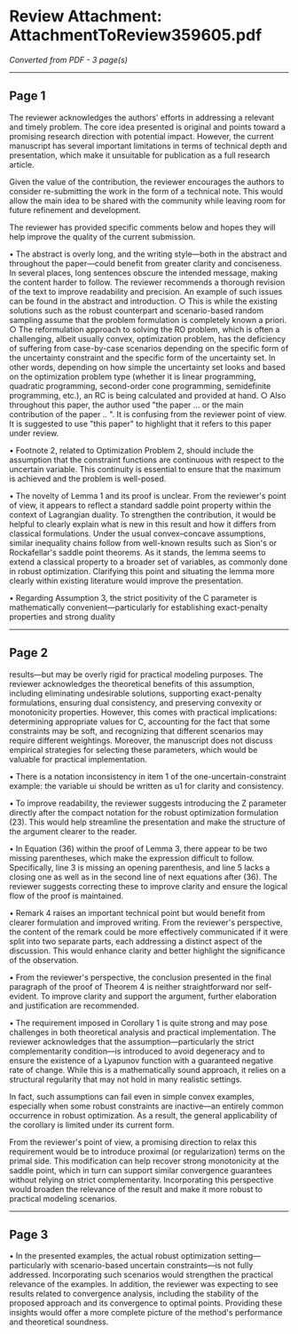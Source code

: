 # Review Attachment: AttachmentToReview359605.pdf

*Converted from PDF - 3 page(s)*

---

## Page 1

The reviewer acknowledges the authors' efforts in addressing a relevant and timely problem. The core idea presented is original and points toward a promising research direction with potential impact. However, the current manuscript has several important limitations in terms of technical depth and presentation, which make it unsuitable for publication as a full research article.

Given the value of the contribution, the reviewer encourages the authors to consider re-submitting the work in the form of a technical note. This would allow the main idea to be shared with the community while leaving room for future refinement and development.

The reviewer has provided specific comments below and hopes they will help improve the quality of the current submission.

• The abstract is overly long, and the writing style—both in the abstract and throughout the paper—could benefit from greater clarity and conciseness. In several places, long sentences obscure the intended message, making the content harder to follow. The reviewer recommends a thorough revision of the text to improve readability and precision. An example of such issues can be found in the abstract and introduction.
    ○ This is while the existing solutions such as the robust counterpart and scenario-based random sampling assume that the problem formulation is completely known a priori.
    ○ The reformulation approach to solving the RO problem, which is often a challenging, albeit usually convex, optimization problem, has the deficiency of suffering from case-by-case scenarios depending on the specific form of the uncertainty constraint and the specific form of the uncertainty set. In other words, depending on how simple the uncertainty set looks and based on the optimization problem type (whether it is linear programming, quadratic programming, second-order cone programming, semidefinite programming, etc.), an RC is being calculated and provided at hand.
    ○ Also throughout this paper, the author used "the paper ... or the main contribution of the paper .. ". It is confusing from the reviewer point of view. It is suggested to use "this paper" to highlight that it refers to this paper under review.

• Footnote 2, related to Optimization Problem 2, should include the assumption that the constraint functions are continuous with respect to the uncertain variable. This continuity is essential to ensure that the maximum is achieved and the problem is well-posed.

• The novelty of Lemma 1 and its proof is unclear. From the reviewer's point of view, it appears to reflect a standard saddle point property within the context of Lagrangian duality. To strengthen the contribution, it would be helpful to clearly explain what is new in this result and how it differs from classical formulations. Under the usual convex–concave assumptions, similar inequality chains follow from well-known results such as Sion's or Rockafellar's saddle point theorems. As it stands, the lemma seems to extend a classical property to a broader set of variables, as commonly done in robust optimization. Clarifying this point and situating the lemma more clearly within existing literature would improve the presentation.

• Regarding Assumption 3, the strict positivity of the C parameter is mathematically convenient—particularly for establishing exact-penalty properties and strong duality

---

## Page 2

results—but may be overly rigid for practical modeling purposes. The reviewer acknowledges the theoretical benefits of this assumption, including eliminating undesirable solutions, supporting exact-penalty formulations, ensuring dual consistency, and preserving convexity or monotonicity properties. However, this comes with practical implications: determining appropriate values for C, accounting for the fact that some constraints may be soft, and recognizing that different scenarios may require different weightings. Moreover, the manuscript does not discuss empirical strategies for selecting these parameters, which would be valuable for practical implementation.

• There is a notation inconsistency in item 1 of the one-uncertain-constraint example: the variable ui should be written as u1 for clarity and consistency.

• To improve readability, the reviewer suggests introducing the Z parameter directly after the compact notation for the robust optimization formulation (23). This would help streamline the presentation and make the structure of the argument clearer to the reader.

• In Equation (36) within the proof of Lemma 3, there appear to be two missing parentheses, which make the expression difficult to follow. Specifically, line 3 is missing an opening parenthesis, and line 5 lacks a closing one as well as in the second line of next equations after (36). The reviewer suggests correcting these to improve clarity and ensure the logical flow of the proof is maintained.

• Remark 4 raises an important technical point but would benefit from clearer formulation and improved writing. From the reviewer's perspective, the content of the remark could be more effectively communicated if it were split into two separate parts, each addressing a distinct aspect of the discussion. This would enhance clarity and better highlight the significance of the observation.

• From the reviewer's perspective, the conclusion presented in the final paragraph of the proof of Theorem 4 is neither straightforward nor self-evident. To improve clarity and support the argument, further elaboration and justification are recommended.

• The requirement imposed in Corollary 1 is quite strong and may pose challenges in both theoretical analysis and practical implementation. The reviewer acknowledges that the assumption—particularly the strict complementarity condition—is introduced to avoid degeneracy and to ensure the existence of a Lyapunov function with a guaranteed negative rate of change. While this is a mathematically sound approach, it relies on a structural regularity that may not hold in many realistic settings.

In fact, such assumptions can fail even in simple convex examples, especially when some robust constraints are inactive—an entirely common occurrence in robust optimization. As a result, the general applicability of the corollary is limited under its current form.

From the reviewer's point of view, a promising direction to relax this requirement would be to introduce proximal (or regularization) terms on the primal side. This modification can help recover strong monotonicity at the saddle point, which in turn can support similar convergence guarantees without relying on strict complementarity. Incorporating this perspective would broaden the relevance of the result and make it more robust to practical modeling scenarios.

---

## Page 3

• In the presented examples, the actual robust optimization setting—particularly with scenario-based uncertain constraints—is not fully addressed. Incorporating such scenarios would strengthen the practical relevance of the examples. In addition, the reviewer was expecting to see results related to convergence analysis, including the stability of the proposed approach and its convergence to optimal points. Providing these insights would offer a more complete picture of the method's performance and theoretical soundness.